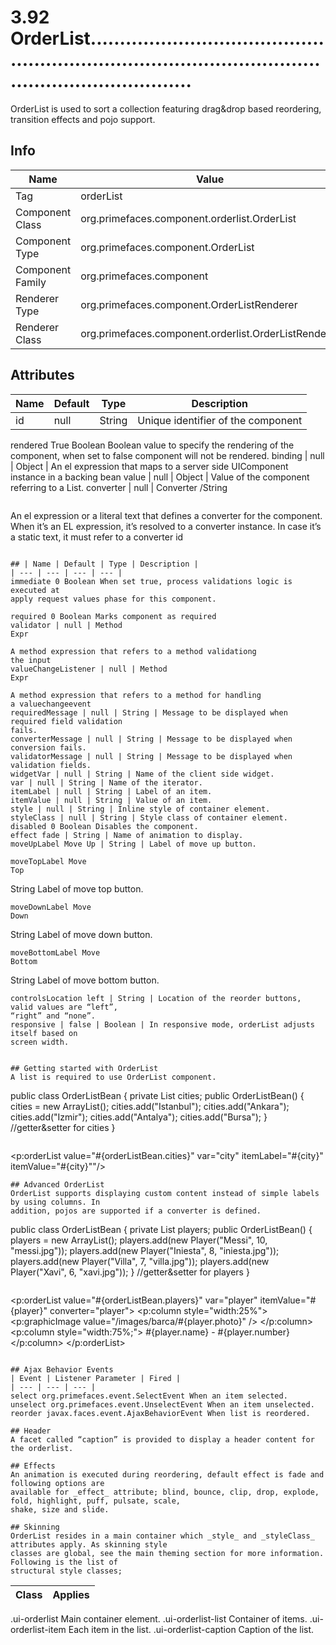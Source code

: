 # 3.92 OrderList............................................................................................................................

OrderList is used to sort a collection featuring drag&drop based reordering, transition effects and
pojo support.

## Info

| Name | Value |
| - | - |
| Tag | orderList
| Component Class | org.primefaces.component.orderlist.OrderList
| Component Type | org.primefaces.component.OrderList
| Component Family | org.primefaces.component |
| Renderer Type | org.primefaces.component.OrderListRenderer
| Renderer Class | org.primefaces.component.orderlist.OrderListRenderer

## Attributes

| Name | Default | Type | Description | 
| --- | --- | --- | --- |
id | null | String | Unique identifier of the component
rendered True Boolean Boolean value to specify the rendering of the component,
when set to false component will not be rendered.
binding | null | Object | An el expression that maps to a server side UIComponent instance in a backing bean
value | null | Object | Value of the component referring to a List.
converter | null | Converter
/String
```
```
An el expression or a literal text that defines a converter
for the component. When it’s an EL expression, it’s
resolved to a converter instance. In case it’s a static text,
it must refer to a converter id
```

## | Name | Default | Type | Description | 
| --- | --- | --- | --- |
immediate 0 Boolean When set true, process validations logic is executed at
apply request values phase for this component.

required 0 Boolean Marks component as required
validator | null | Method
Expr

A method expression that refers to a method validationg
the input
valueChangeListener | null | Method
Expr

A method expression that refers to a method for handling
a valuechangeevent
requiredMessage | null | String | Message to be displayed when required field validation
fails.
converterMessage | null | String | Message to be displayed when conversion fails.
validatorMessage | null | String | Message to be displayed when validation fields.
widgetVar | null | String | Name of the client side widget.
var | null | String | Name of the iterator.
itemLabel | null | String | Label of an item.
itemValue | null | String | Value of an item.
style | null | String | Inline style of container element.
styleClass | null | String | Style class of container element.
disabled 0 Boolean Disables the component.
effect fade | String | Name of animation to display.
moveUpLabel Move Up | String | Label of move up button.

moveTopLabel Move
Top

```
String Label of move top button.
```
moveDownLabel Move
Down

```
String Label of move down button.
```
moveBottomLabel Move
Bottom

```
String Label of move bottom button.
```
controlsLocation left | String | Location of the reorder buttons, valid values are “left”,
“right” and “none”.
responsive | false | Boolean | In responsive mode, orderList adjusts itself based on
screen width.


## Getting started with OrderList
A list is required to use OrderList component.

```
public class OrderListBean {
private List<String> cities;
public OrderListBean() {
cities = new ArrayList<String>();
cities.add("Istanbul");
cities.add("Ankara");
cities.add("Izmir");
cities.add("Antalya");
cities.add("Bursa");
}
//getter&setter for cities
}
```
```
<p:orderList value="#{orderListBean.cities}" var="city"
itemLabel="#{city}" itemValue="#{city}""/>
```
## Advanced OrderList
OrderList supports displaying custom content instead of simple labels by using columns. In
addition, pojos are supported if a converter is defined.

```
public class OrderListBean {
private List<Player> players;
public OrderListBean() {
players = new ArrayList<Player>();
players.add(new Player("Messi", 10, "messi.jpg"));
players.add(new Player("Iniesta", 8, "iniesta.jpg"));
players.add(new Player("Villa", 7, "villa.jpg"));
players.add(new Player("Xavi", 6, "xavi.jpg"));
}
//getter&setter for players
}
```
```
<p:orderList value="#{orderListBean.players}" var="player" itemValue="#{player}"
converter="player">
<p:column style="width:25%">
<p:graphicImage value="/images/barca/#{player.photo}" />
</p:column>
<p:column style="width:75%;">
#{player.name} - #{player.number}
</p:column>
</p:orderList>
```

## Ajax Behavior Events
| Event | Listener Parameter | Fired |
| --- | --- | --- |
select org.primefaces.event.SelectEvent When an item selected.
unselect org.primefaces.event.UnselectEvent When an item unselected.
reorder javax.faces.event.AjaxBehaviorEvent When list is reordered.

## Header
A facet called “caption” is provided to display a header content for the orderlist.

## Effects
An animation is executed during reordering, default effect is fade and following options are
available for _effect_ attribute; blind, bounce, clip, drop, explode, fold, highlight, puff, pulsate, scale,
shake, size and slide.

## Skinning
OrderList resides in a main container which _style_ and _styleClass_ attributes apply. As skinning style
classes are global, see the main theming section for more information. Following is the list of
structural style classes;

```
| Class | Applies | 
| --- | --- | 
.ui-orderlist Main container element.
.ui-orderlist-list Container of items.
.ui-orderlist-item Each item in the list.
.ui-orderlist-caption Caption of the list.
```
